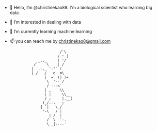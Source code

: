 - 👋 Hello, I’m @christinekao88. I'm a biological scientist who learning big data.
- 👀 I’m interested in dealing with data
- 🌱 I’m currently learning machine learning
- 📫 you can reach me by christinekao8@gmail.com 

                             /`\
                            / : |
                   _.._     | '/
                 /`    \    | /
                |  .-._ '-"` (
                |_/   /   o  o\
                      |  =  () )=
                       \  '--`/
                       / ---<`
                      | ,    \\
                      | |     \\__
                      / ;     |.__) 
                     (_/.-.   ;
                    { `|   \_/
                     '-\   / |
                        | /  |
                       /  \  '-.
                       \__|----'
